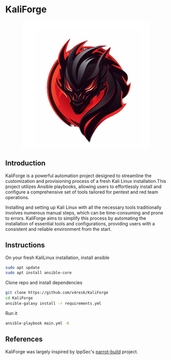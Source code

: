 # KaliForge

<p align="center">
 <img height=400px weight=400px src=".assets/KaliForge.png" >
</p>

## Introduction 

KaliForge is a powerful automation project designed to streamline the customization and provisioning process of a fresh Kali Linux installation.This project utilizes Ansible playbooks, allowing users to effortlessly install and configure a comprehensive set of tools tailored for pentest and red team operations.

Installing and setting up Kali Linux with all the necessary tools traditionally involves numerous manual steps, which can be time-consuming and prone to errors. KaliForge aims to simplify this process by automating the installation of essential tools and configurations, providing users with a consistent and reliable environment from the start.

## Instructions 

On your fresh KaliLinux installation, install ansible
```bash
sudo apt update
sudo apt install ansible-core
```  

Clone repo and install dependencies
```bash
git clone https://github.com/v4resk/KaliForge
cd KaliForge
ansible-galaxy install -r requirements.yml
```

Run it
```bash
ansible-playbook main.yml -K
```

## References
KaliForge was largely inspired by IppSec's [parrot-build](https://github.com/IppSec/parrot-build) project.
